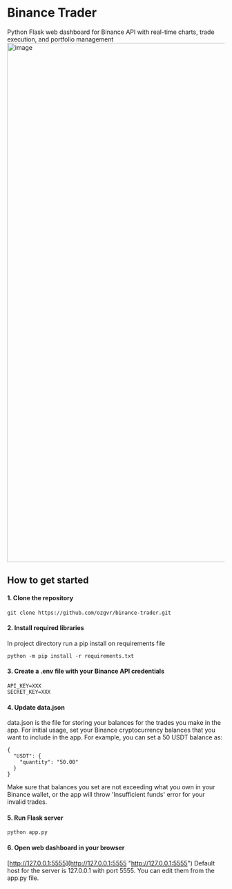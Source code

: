 # Binance Trader
Python Flask web dashboard for Binance API with real-time charts, trade execution, and portfolio management
<img width="1200" alt="image" src="https://github.com/ozgvr/binance-trader/assets/61429082/0cc0e595-b595-4d87-97f6-c4845d576bfe">
## How to get started
#### 1. Clone the repository
```
git clone https://github.com/ozgvr/binance-trader.git
```
#### 2. Install required libraries
In project directory run a pip install on requirements file
```
python -m pip install -r requirements.txt
```
#### 3. Create a .env file with your Binance API credentials
```
API_KEY=XXX
SECRET_KEY=XXX
```
#### 4. Update data.json
data.json is the file for storing your balances for the trades you make in the app. For initial usage, set your Binance cryptocurrency balances that you want to include in the app. For example, you can set a 50 USDT balance as: 
```
{
  "USDT": {
    "quantity": "50.00"
  }
}
```
Make sure that balances you set are not exceeding what you own in your Binance wallet, or the app will throw 'Insufficient funds' error for your invalid trades.
#### 5. Run Flask server
`python app.py`
#### 6. Open web dashboard in your browser
[http://127.0.0.1:5555](http://127.0.0.1:5555 "http://127.0.0.1:5555")
Default host for the server is 127.0.0.1 with port 5555. You can edit them from the app.py file.
